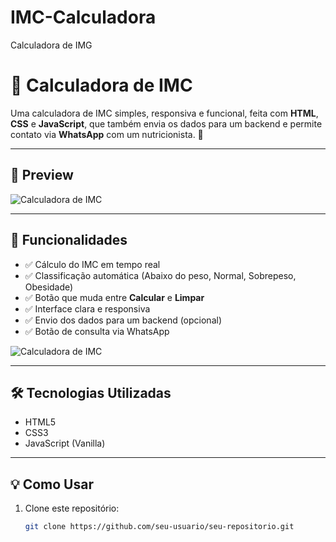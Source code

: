 # IMC-Calculadora
Calculadora de IMG
# 🧮 Calculadora de IMC

Uma calculadora de IMC simples, responsiva e funcional, feita com **HTML**, **CSS** e **JavaScript**, que também envia os dados para um backend e permite contato via **WhatsApp** com um nutricionista. 🥗

---

## 📸 Preview

![Calculadora de IMC](../assets/calculadora-imc.png) 

---

## 🚀 Funcionalidades

- ✅ Cálculo do IMC em tempo real
- ✅ Classificação automática (Abaixo do peso, Normal, Sobrepeso, Obesidade)
- ✅ Botão que muda entre **Calcular** e **Limpar**
- ✅ Interface clara e responsiva
- ✅ Envio dos dados para um backend (opcional)
- ✅ Botão de consulta via WhatsApp


![Calculadora de IMC](../assets/imc-calculado.png) 

---

## 🛠️ Tecnologias Utilizadas

- HTML5
- CSS3
- JavaScript (Vanilla)

---

## 💡 Como Usar

1. Clone este repositório:

   ```bash
   git clone https://github.com/seu-usuario/seu-repositorio.git
